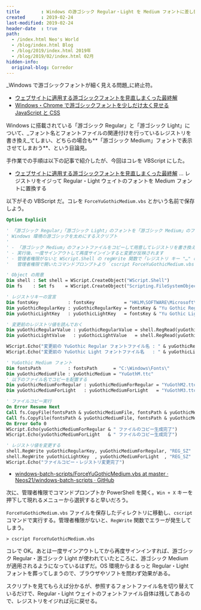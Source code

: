 ```yaml
---
title        : Windows の游ゴシック Regular・Light を Medium フォントに差し替えて太く見せる VBScript
created      : 2019-02-24
last-modified: 2019-02-24
header-date  : true
path:
  - /index.html Neo's World
  - /blog/index.html Blog
  - /blog/2019/index.html 2019年
  - /blog/2019/02/index.html 02月
hidden-info:
  original-blog: Corredor
---
```


_Windows で游ゴシックフォントが細く見える問題_に終止符。

- [ウェブサイトに適用する游ゴシックフォントを見直しまくった最終解](/blog/2019/01/05-02.html)
- [Windows・Chrome で游ゴシックフォントを少しだけ太く見せる JavaScript と CSS](/blog/2019/01/27-01.html)

Windows に搭載されている「游ゴシック Regular」と「游ゴシック Light」について、_フォント名とフォントファイルの関連付けを行っているレジストリを書き換え_てしまい、どちらの場合も**「游ゴシック Medium」フォントで表示させてしまおう**、という目論見。

手作業での手順は以下の記事で紹介したが、今回はコレを VBScript にした。

- [ウェブサイトに適用する游ゴシックフォントを見直しまくった最終解](/blog/2019/01/05-02.html) … レジストリをイジって Regular・Light ウェイトのフォントを Medium フォントに置換する

以下がその VBScript だ。コレを `ForceYuGothicMedium.vbs` とかいう名前で保存しよう。

```vb
Option Explicit

' 「游ゴシック Regular」「游ゴシック Light」のフォントを「游ゴシック Medium」のフォントファイルに差し替えて
' Windows 環境の游ゴシックを太めにするスクリプト
' 
' - 「游ゴシック Medium」のフォントファイルをコピーして用意してレジストリを書き換えます
' - 実行後、一度サインアウトして再度サインインすると変更が反映されます
' - 管理者権限がないと WScript.Shell の regWrite 関数で「レジストリ キー "…" のルートが無効です。」エラーが出るので
'   管理者権限で開いたコマンドプロンプトより `cscript ForceYuGothicMedium.vbs` と実行してください

' Object の用意
Dim shell : Set shell = WScript.CreateObject("WScript.Shell")
Dim fs    : Set fs    = WScript.CreateObject("Scripting.FileSystemObject")

' レジストリキーの宣言
Dim fontsKey           : fontsKey           = "HKLM\SOFTWARE\Microsoft\Windows NT\CurrentVersion\Fonts\"
Dim yuGothicRegularKey : yuGothicRegularKey = fontsKey & "Yu Gothic Regular & Yu Gothic UI Semilight (TrueType)"
Dim yuGothicLightKey   : yuGothicLightKey   = fontsKey & "Yu Gothic Light & Yu Gothic UI Light (TrueType)"

' 変更前のレジストリ値を読んでおく
Dim yuGothicRegularValue : yuGothicRegularValue = shell.RegRead(yuGothicRegularKey)
Dim yuGothicLightValue   : yuGothicLightValue   = shell.RegRead(yuGothicLightKey)

WScript.Echo("変更前の YuGothic Regular フォントファイル名 : " & yuGothicRegularValue)
WScript.Echo("変更前の YuGothic Light フォントファイル名   : " & yuGothicLightValue)

' YuGothic Medium フォント
Dim fontsPath          : fontsPath      = "C:\Windows\Fonts\"
Dim yuGothicMediumFile : yuGothicMedium = "YuGothM.ttc"
' 以下のファイル名でコピーを配置する
Dim yuGothicMediumForRegular : yuGothicMediumForRegular = "YuGothM2.ttc"
Dim yuGothicMediumForLight   : yuGothicMediumForLight   = "YuGothM3.ttc"

' ファイルコピー実行
On Error Resume Next
Call fs.CopyFile(fontsPath & yuGothicMediumFile, fontsPath & yuGothicMediumForRegular)
Call fs.CopyFile(fontsPath & yuGothicMediumFile, fontsPath & yuGothicMediumForLight)
On Error GoTo 0
WScript.Echo(yuGothicMediumForRegular & " ファイルのコピー生成完了")
WScript.Echo(yuGothicMediumForLight   & " ファイルのコピー生成完了")

' レジストリ値を変更する
shell.RegWrite yuGothicRegularKey, yuGothicMediumForRegular, "REG_SZ"
shell.RegWrite yuGothicLightKey  , yuGothicMediumForLight  , "REG_SZ"
WScript.Echo("ファイルコピー・レジストリ変更完了")
```

- [windows-batch-scripts/ForceYuGothicMedium.vbs at master · Neos21/windows-batch-scripts · GitHub](https://github.com/Neos21/shell-scripts/blob/master/vbscript/force-yu-gothic-medium.vbs)

次に、管理者権限でコマンドプロンプトか PowerShell を開く。`Win + X` キーを押下して現れるメニューから選択すると早いだろう。

`ForceYuGothicMedium.vbs` ファイルを保存したディレクトリに移動し、`cscript` コマンドで実行する。管理者権限がないと、`RegWrite` 関数でエラーが発生してしまう。

```batch
> cscript ForceYuGothicMedium.vbs
```

コレで OK。あとは一度サインアウトしてから再度サインインすれば、游ゴシック Regular・游ゴシック Light が使われていたところに、游ゴシック Medium が適用されるようになっているはずだ。OS 環境からまるっと Regular・Light フォントを葬ってしまうので、ブラウザやソフトを問わず効果がある。

スクリプトを見てもらえば分かるが、参照するフォントファイル名を切り替えているだけで、Regular・Light ウェイトのフォントファイル自体は残してあるので、レジストリをイジれば元に戻せる。
